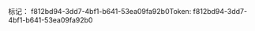 <span data-ttu-id="b7e2c-101">标记： f812bd94-3dd7-4bf1-b641-53ea09fa92b0</span><span class="sxs-lookup"><span data-stu-id="b7e2c-101">Token: f812bd94-3dd7-4bf1-b641-53ea09fa92b0</span></span>